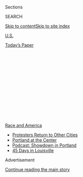 <div id="app">

<div>

<div>

<div>

<div class="NYTAppHideMasthead css-1q2w90k e1suatyy0">

<div class="section css-ui9rw0 e1suatyy2">

<div class="css-eph4ug er09x8g0">

<div class="css-6n7j50">

</div>

<span class="css-1dv1kvn">Sections</span>

<div class="css-10488qs">

<span class="css-1dv1kvn">SEARCH</span>

</div>

[Skip to content](#site-content)[Skip to site
index](#site-index)

</div>

<div id="masthead-section-label" class="css-1wr3we4 eaxe0e00">

[U.S.](https://www.nytimes3xbfgragh.onion/section/us)

</div>

<div class="css-10698na e1huz5gh0">

</div>

</div>

<div id="masthead-bar-one" class="section hasLinks css-15hmgas e1csuq9d3">

<div class="css-uqyvli e1csuq9d0">

</div>

<div class="css-1uqjmks e1csuq9d1">

</div>

<div class="css-9e9ivx">

[](https://myaccount.nytimes3xbfgragh.onion/auth/login?response_type=cookie&client_id=vi)

</div>

<div class="css-1bvtpon e1csuq9d2">

[Today’s
Paper](https://www.nytimes3xbfgragh.onion/section/todayspaper)

</div>

</div>

</div>

</div>

<div data-aria-hidden="false">

<div id="site-content" data-role="main">

<div>

<div class="css-1aor85t" style="opacity:0.000000001;z-index:-1;visibility:hidden">

<div class="css-1hqnpie">

<div class="css-epjblv">

<span class="css-17xtcya">[U.S.](/section/us)</span><span class="css-x15j1o">|</span><span class="css-fwqvlz">What
Happened in the Chaotic Moments Before George Floyd
Died</span>

</div>

<div class="css-k008qs">

<div class="css-1iwv8en">

<span class="css-18z7m18"></span>

<div>

</div>

</div>

<span class="css-1n6z4y">https://nyti.ms/2ZNMhTo</span>

<div class="css-1705lsu">

<div class="css-4xjgmj">

<div class="css-4skfbu" data-role="toolbar" data-aria-label="Social Media Share buttons, Save button, and Comments Panel with current comment count" data-testid="share-tools">

  - 
  - 
  - 
  - 
    
    <div class="css-6n7j50">
    
    </div>

  - 

</div>

</div>

</div>

</div>

</div>

</div>

<div id="NYT_TOP_BANNER_REGION" class="css-13pd83m">

<div>

<div id="styln-prism-menu-1590763508878" class="section interactive-content interactive-size-medium css-1edisqu">

<div class="css-17ih8de interactive-body">

<div id="scroll-container" class="css-1gj85ro">

[<span class="styln-title-wrap"><span class="css-1pje3qr">Race
and</span><span class="css-1pje3qr">
America</span></span>](https://www.nytimes3xbfgragh.onion/news-event/george-floyd-protests-minneapolis-new-york-los-angeles?action=click&pgtype=Article&state=default&region=TOP_BANNER&context=storylines_menu)

  - [Protesters Return to Other
    Cities](https://www.nytimes3xbfgragh.onion/2020/07/26/us/protests-portland-seattle-trump.html?action=click&pgtype=Article&state=default&region=TOP_BANNER&context=storylines_menu)
  - [Portland at the
    Center](https://www.nytimes3xbfgragh.onion/2020/07/24/us/portland-oregon-protests-white-race.html?action=click&pgtype=Article&state=default&region=TOP_BANNER&context=storylines_menu)
  - [Podcast: Showdown in
    Portland](https://www.nytimes3xbfgragh.onion/2020/07/23/podcasts/the-daily/portland-protests.html?action=click&pgtype=Article&state=default&region=TOP_BANNER&context=storylines_menu)
  - [45 Days in
    Louisville](https://www.nytimes3xbfgragh.onion/interactive/2020/07/16/us/black-lives-matter-protests-louisville-breonna-taylor.html?action=click&pgtype=Article&state=default&region=TOP_BANNER&context=storylines_menu)

</div>

</div>

</div>

</div>

</div>

<div id="top-wrapper" class="css-1sy8kpn">

<div id="top-slug" class="css-l9onyx">

Advertisement

</div>

[Continue reading the main
story](#after-top)

<div class="ad top-wrapper" style="text-align:center;height:100%;display:block;min-height:250px">

<div id="top" class="place-ad" data-position="top" data-size-key="top">

</div>

</div>

<div id="after-top">

</div>

</div>

<div>

<div id="sponsor-wrapper" class="css-1hyfx7x">

<div id="sponsor-slug" class="css-19vbshk">

Supported by

</div>

[Continue reading the main
story](#after-sponsor)

<div id="sponsor" class="ad sponsor-wrapper" style="text-align:center;height:100%;display:block">

</div>

<div id="after-sponsor">

</div>

</div>

<div class="css-186x18t">

</div>

<div class="css-1vkm6nb ehdk2mb0">

# What Happened in the Chaotic Moments Before George Floyd Died

</div>

The episode began with a report of a $20 counterfeit bill. It ended in a
fatal encounter with the police, which the authorities have described in
detail for the first time.

<div class="css-79elbk" data-testid="photoviewer-wrapper">

<div class="css-z3e15g" data-testid="photoviewer-wrapper-hidden">

</div>

<div class="css-1a48zt4 ehw59r15" data-testid="photoviewer-children">

![<span class="css-16f3y1r e13ogyst0" data-aria-hidden="true">Protesters
lined up opposite members of the police near the home of Derek Chauvin,
a former Minneapolis police officer, in Oakdale, Minn., on
Thursday.</span><span class="css-cnj6d5 e1z0qqy90" itemprop="copyrightHolder"><span class="css-1ly73wi e1tej78p0">Credit...</span><span><span>Jenn
Ackerman for The New York
Times</span></span></span>](https://static01.graylady3jvrrxbe.onion/images/2020/05/29/merlin_172936683_3e64975d-5e1e-4dc2-bbb7-74f8325567ea/merlin_172936683_3e64975d-5e1e-4dc2-bbb7-74f8325567ea-articleLarge.jpg?quality=75&auto=webp&disable=upscale)

</div>

</div>

<div class="css-18e8msd">

<div class="css-vp77d3 epjyd6m0">

<div class="css-1baulvz">

By <span class="css-1baulvz" itemprop="name">Matt Furber</span>,
[<span class="css-1baulvz" itemprop="name">Audra D. S.
Burch</span>](https://www.nytimes3xbfgragh.onion/by/audra-d-s-burch) and
[<span class="css-1baulvz last-byline" itemprop="name">Frances
Robles</span>](https://www.nytimes3xbfgragh.onion/by/frances-robles)

</div>

</div>

  - 
    
    <div class="css-ld3wwf e16638kd2">
    
    Published May 29, 2020Updated June 10,
    2020
    
    </div>

  - 
    
    <div class="css-4xjgmj">
    
    <div class="css-pvvomx" data-role="toolbar" data-aria-label="Social Media Share buttons, Save button, and Comments Panel with current comment count" data-testid="share-tools">
    
      - 
      - 
      - 
      - 
        
        <div class="css-6n7j50">
        
        </div>
    
      - 
    
    </div>
    
    </div>

</div>

</div>

<div class="section meteredContent css-1r7ky0e" name="articleBody" itemprop="articleBody">

<div class="css-1fanzo5 StoryBodyCompanionColumn">

<div class="css-53u6y8">

MINNEAPOLIS — One was a veteran of the Minneapolis Police Department who
moonlighted as a security guard. The other provided security at a
Salvation Army store, and spent some of his evenings at local clubs,
working as a bouncer.

In the year before their fatal encounter, George Floyd, 46, and the
officer now charged with his death, [Derek
Chauvin](https://www.nytimes3xbfgragh.onion/2020/07/18/us/derek-chauvin-george-floyd.html),
44, worked at the same Minneapolis Latin nightclub, both part of the
team responsible for keeping rowdy customers under control.

Their paths crossed for the last time in the waning light of a Memorial
Day evening, outside a corner store known as the best place in town to
find menthol cigarettes. Within an hour, Mr. Floyd was dead, his last
pleas and gasps captured in a horrifically graphic video.

</div>

</div>

<div>

</div>

<div class="css-1fanzo5 StoryBodyCompanionColumn">

<div class="css-53u6y8">

In a move that has since [prompted protests in cities across the
country](https://www.nytimes3xbfgragh.onion/2020/05/29/us/minneapolis-protests-george-floyd-death.html),
Mr. Chauvin knelt down on Mr. Floyd behind a police vehicle outside the
store. For eight minutes and 46 seconds, [according to a criminal
complaint](https://www.nytimes3xbfgragh.onion/2020/05/29/us/derek-chauvin-criminal-complaint.html)
filed on Friday by the Hennepin County District Attorney, the police
officer pressed his knee into Mr. Floyd’s neck in silence, staring
toward the ground as his captive gasped repeatedly that he could not
breathe.

</div>

</div>

<div class="css-1fanzo5 StoryBodyCompanionColumn">

<div class="css-53u6y8">

Bystanders waved their cellphones, cursed and pleaded for help, and
still, for two minutes and 53 seconds after Mr. Floyd had stopped
protesting and became unresponsive, the officer continued to kneel.

\[[*Read the criminal complaint against Derek
Chauvin*](https://www.nytimes3xbfgragh.onion/2020/05/29/us/derek-chauvin-criminal-complaint.html)*.*\]

The case has become part of a now-familiar history of police violence in
recent years in which African-American men have died in encounters that
were shockingly mundane in their origins — Eric Garner, who died after a
2014 arrest in New York for selling cigarettes without tax stamps;
Michael Brown, [who died in an encounter with the
police](https://www.nytimes3xbfgragh.onion/interactive/2014/08/13/us/ferguson-missouri-town-under-siege-after-police-shooting.html)
the same year in Ferguson, Mo., after walking in the street instead of
using the sidewalk.

Mr. Floyd’s case began with a report of a counterfeit $20 bill that a
storekeeper said he tried to pass to buy cigarettes.

“He died for nothing — something about a fake bill — that was nothing,”
said Jason Polk, 53, a city bus driver and one of a number of South
Minneapolis residents who have expressed outrage over the case.

</div>

</div>

<div class="css-1fanzo5 StoryBodyCompanionColumn">

<div class="css-53u6y8">

[Gov. Tim
Walz](https://www.nytimes3xbfgragh.onion/2020/05/29/us/tim-walz-minnesota-governor.html)
called the fatal arrest, and the nights of violent protests that have
come after it, “one of our darkest chapters.”

“Thank God a young person had a camera to video it,” the governor said.

</div>

</div>

<div class="css-79elbk" data-testid="photoviewer-wrapper">

<div class="css-z3e15g" data-testid="photoviewer-wrapper-hidden">

</div>

<div class="css-1a48zt4 ehw59r15" data-testid="photoviewer-children">

![<span class="css-16f3y1r e13ogyst0" data-aria-hidden="true">Gov. Tim
Walz of Minnesota paused during a news conference on Friday in St. Paul,
Minn., as he talked about the unrest after the death of George
Floyd.</span><span class="css-cnj6d5 e1z0qqy90" itemprop="copyrightHolder"><span class="css-1ly73wi e1tej78p0">Credit...</span><span>Glen
Stubbe/Star Tribune, via Associated
Press</span></span>](https://static01.graylady3jvrrxbe.onion/images/2020/05/29/us/29MINN-Ticktok-walz/merlin_172958580_1d5e1e2e-2062-4939-bf1d-2b6bec2bf4bb-articleLarge.jpg?quality=75&auto=webp&disable=upscale)

</div>

</div>

<div class="css-1fanzo5 StoryBodyCompanionColumn">

<div class="css-53u6y8">

With Mr. Chauvin in custody and formally charged with third-degree
murder and second-degree manslaughter, prosecutors must now try to
understand what happened in the chaotic moments before Mr. Floyd was
taken to the Hennepin County Medical Center and pronounced dead at 9:25
p.m.

Accounts from witnesses, cellphone and surveillance video and charging
documents released on Friday tell much of the story of how the
“forgery-in-progress” arrest unfolded.

Mr. Floyd had been a star football and basketball player in high school,
moving to Minneapolis about five years ago. When he returned to Houston
for his mother’s funeral two years ago, he told a cousin that
Minneapolis had come to feel like home. “He was such a happy guy, he
loved to be around people, loved to dance and he loved Minneapolis,”
said Jovanni Thunstrom, who owned the Conga Latin Bistro where Mr. Floyd
worked security on salsa nights. “He walked in every day with a smile on
his face.”

It was another club, El Nuevo Rodeo, where both Mr. Floyd and Mr.
Chauvin worked. Maya Santamaria, who sold the club in January, said she
doubted that the two men interacted.

Mr. Floyd worked the occasional weeknight, she said, while Mr. Chauvin
worked security on weekends over the past 17 years. Sometimes during the
club’s boisterous “urban nights,” she said, when it draws a primarily
African-American clientele, Mr. Chauvin was sometimes overly aggressive
with customers, sometimes using pepper spray, she said.

</div>

</div>

<div class="css-1fanzo5 StoryBodyCompanionColumn">

<div class="css-53u6y8">

“I did have words with him on various occasions, when I thought he was
not reacting appropriately based on the situation at hand,” she said.
“It was like, zero strikes and you’re out.”

Mr. Floyd’s younger brother, Rodney Floyd, 36, said he was the center of
any room he walked into. “Always smiling, always somebody you could talk
to and know that you would not be judged.”

The fatal encounter began just before 8 p.m., when Mr. Floyd entered Cup
Foods, a community store run by four brothers, and a store clerk claimed
that he had paid for cigarettes with a counterfeit $20 bill. The police
got a call from the store at 8:01 p.m.

“Um, someone comes our store and give us fake bills, and we realize it
before he left the store,” the caller said, according to a transcript
released by the authorities, “and we ran back outside, they was sitting
on their car.”

The store clerk demanded the cigarettes back. “But he doesn’t want to do
that, and he’s sitting on his car ‘cause he is awfully drunk and he’s
not in control of himself,” the clerk said, according to a transcript of
the call to police. “He is not acting right.”

The dispatcher pressed for a description, and the caller described the
man as tall, bald, about 6 feet tall.

“Is he white, black, Native, Hispanic, Asian?”

“Something like that,” the caller replied.

“Which one? White, black, Native, Hispanic, Asian?”

</div>

</div>

<div class="css-1fanzo5 StoryBodyCompanionColumn">

<div class="css-53u6y8">

“No, he’s a black guy,” the caller
said.

</div>

</div>

<div class="css-79elbk" data-testid="photoviewer-wrapper">

<div class="css-z3e15g" data-testid="photoviewer-wrapper-hidden">

</div>

<div class="css-1a48zt4 ehw59r15" data-testid="photoviewer-children">

<div class="css-1xdhyk6 erfvjey0">

<span class="css-1ly73wi e1tej78p0">Image</span>

<div class="css-zjzyr8">

<div data-testid="lazyimage-container" style="height:273.2444444444444px">

</div>

</div>

</div>

<span class="css-16f3y1r e13ogyst0" data-aria-hidden="true">Protesters
gathered outside the Cup Foods on Chicago Avenue on Wednesday in
Minneapolis, near the site of the death of George
Floyd.</span><span class="css-cnj6d5 e1z0qqy90" itemprop="copyrightHolder"><span class="css-1ly73wi e1tej78p0">Credit...</span><span>Stephen
Maturen/Getty Images</span></span>

</div>

</div>

<div class="css-1fanzo5 StoryBodyCompanionColumn">

<div class="css-53u6y8">

Not long after, Angel Stately, a regular customer and former employee,
arrived at the store looking for menthol cigarettes. The police were
already outside. Ms. Stately said the clerk, a teenager, was feeling
bad; he had called the police, he told her, only because it was
protocol.

The clerk held up a folded bill and showed it to her. The bill was an
obvious fake, she said. “The ink was still running,” she said.

Ms. Stately said she saw an officer approach Mr. Floyd, with his hand at
his gun at his hip.

The charging documents say that officers found Mr. Floyd in a parked
blue car with two passengers. Soon, additional police units arrived and
the officers tried to get Mr. Floyd into a police vehicle. But he
struggled.

“Mr. Floyd did not voluntarily get in the car and struggled with the
officers, intentionally falling down, saying he was not going in the
car, and refusing to stand still,” according to the charging document.

Even before he was placed on the ground under Mr. Chauvin’s knee,
according to the prosecutors’ account, while standing outside the car,
Mr. Floyd began saying repeatedly that he could not breathe.

Mr. Chauvin tried to place him in the police car with Officer J.A.
Kueng’s help.

At 8:19, Mr. Chauvin pulled Mr. Floyd out of the passenger side of the
squad car. Mr. Floyd hit the ground, face down, handcuffs still on. Mr.
Kueng held Mr. Floyd’s back while Officer Thomas Lane held his legs.

</div>

</div>

<div class="css-1fanzo5 StoryBodyCompanionColumn">

<div class="css-53u6y8">

Mr. Chauvin lodged his left knee in “the area of Mr. Floyd’s head and
neck,” the documents said, and Mr. Floyd continued to protest: “I can’t
breathe,” he said repeatedly.

</div>

</div>

![<span class="css-16f3y1r e13ogyst0">A bystander’s video in Minneapolis
shows a police officer with his knee on Mr. Floyd’s neck during an
arrest. He died a “short time” later, the police
said.</span><span class="css-cch8ym"><span class="css-1dv1kvn">Credit</span><span class="css-cnj6d5 e1z0qqy90" itemprop="copyrightHolder"><span class="css-1ly73wi e1tej78p0">Credit...</span><span>Storyful</span></span></span>](https://static01.graylady3jvrrxbe.onion/images/2020/05/26/video/minneapolis-video/minneapolis-video-videoSixteenByNineJumbo1600-v4.jpg)

<div class="css-1fanzo5 StoryBodyCompanionColumn">

<div class="css-53u6y8">

He called for his mother. He said, “Please.”

One of the officers dismissed his pleas.

“You are talking fine,” one officer said, according to the charging
documents.

At least one officer was worried: Mr. Lane asked if the officers should
roll Mr. Floyd over on his side.

“No, staying put where we got him,” Mr. Chauvin replied.

“I am worried about excited delirium or whatever,” Mr. Lane said.

“That’s why we have him on his stomach,” Mr. Chauvin responded.

At 8:24 p.m., Mr. Floyd stopped moving.

Mr. Kueng checked Mr. Floyd’s right wrist for a pulse. “I couldn’t find
one,” he said.

Still, none of the officers moved.

</div>

</div>

<div class="css-1fanzo5 StoryBodyCompanionColumn">

<div class="css-53u6y8">

At 8:27 p.m., eight minutes and 46 seconds after he had lowered himself
onto Mr. Floyd’s neck, Mr. Chauvin finally released his knee.

The medical examiner’s office listed the time of death as 9:25 p.m.

Matt Furber reported from Minneapolis, Audra D.S. Burch from Hollywood,
Fla., and Frances Robles from Key West, Fla. Manny Fernandez contributed
reporting from Houston. Susan Beachy contributed research.

</div>

</div>

<div>

</div>

</div>

<div>

</div>

<div>

</div>

<div>

</div>

<div>

<div id="bottom-wrapper" class="css-1ede5it">

<div id="bottom-slug" class="css-l9onyx">

Advertisement

</div>

[Continue reading the main
story](#after-bottom)

<div id="bottom" class="ad bottom-wrapper" style="text-align:center;height:100%;display:block;min-height:90px">

</div>

<div id="after-bottom">

</div>

</div>

</div>

</div>

</div>

## Site Index

<div>

</div>

## Site Information Navigation

  - [© <span>2020</span> <span>The New York Times
    Company</span>](https://help.nytimes3xbfgragh.onion/hc/en-us/articles/115014792127-Copyright-notice)

<!-- end list -->

  - [NYTCo](https://www.nytco.com/)
  - [Contact
    Us](https://help.nytimes3xbfgragh.onion/hc/en-us/articles/115015385887-Contact-Us)
  - [Work with us](https://www.nytco.com/careers/)
  - [Advertise](https://nytmediakit.com/)
  - [T Brand Studio](http://www.tbrandstudio.com/)
  - [Your Ad
    Choices](https://www.nytimes3xbfgragh.onion/privacy/cookie-policy#how-do-i-manage-trackers)
  - [Privacy](https://www.nytimes3xbfgragh.onion/privacy)
  - [Terms of
    Service](https://help.nytimes3xbfgragh.onion/hc/en-us/articles/115014893428-Terms-of-service)
  - [Terms of
    Sale](https://help.nytimes3xbfgragh.onion/hc/en-us/articles/115014893968-Terms-of-sale)
  - [Site
    Map](https://spiderbites.nytimes3xbfgragh.onion)
  - [Help](https://help.nytimes3xbfgragh.onion/hc/en-us)
  - [Subscriptions](https://www.nytimes3xbfgragh.onion/subscription?campaignId=37WXW)

</div>

</div>

</div>

</div>
